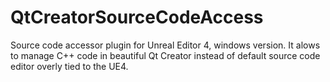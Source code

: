 # QtCreatorSourceCodeAccess
Source code accessor plugin for Unreal Editor 4, windows version. It alows to manage C++ code in beautiful Qt Creator instead of default source code editor overly tied to the UE4.
